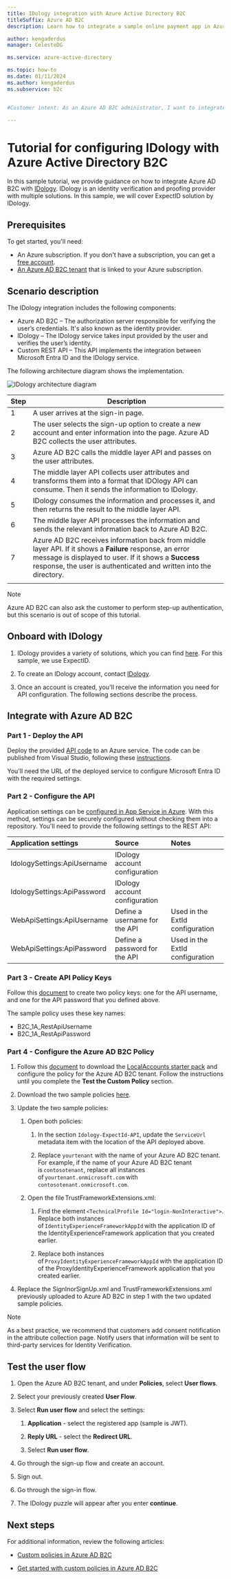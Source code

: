 ```yaml
---
title: IDology integration with Azure Active Directory B2C
titleSuffix: Azure AD B2C
description: Learn how to integrate a sample online payment app in Azure AD B2C with IDology. IDology is an identity verification and proofing provider with multiple solutions.

author: kengaderdus
manager: CelesteDG

ms.service: azure-active-directory

ms.topic: how-to
ms.date: 01/11/2024
ms.author: kengaderdus
ms.subservice: b2c


#Customer intent: As an Azure AD B2C administrator, I want to integrate IDology with Azure AD B2C, so that I can verify and authenticate user identities using IDology's identity verification and proofing solutions.

---
```


# Tutorial for configuring IDology with Azure Active Directory B2C 

In this sample tutorial, we provide guidance on how to integrate Azure AD B2C with [IDology](https://www.idology.com/solutions/). IDology is an identity verification and proofing provider with multiple solutions. In this sample, we will cover ExpectID solution by IDology.

## Prerequisites

To get started, you'll need:

* An Azure subscription. If you don't have a subscription, you can get a [free account](https://azure.microsoft.com/free/).
* [An Azure AD B2C tenant](tutorial-create-tenant.md) that is linked to your Azure subscription.

## Scenario description

The IDology integration includes the following components:

- Azure AD B2C – The authorization server responsible for verifying the user’s credentials. It's also known as the identity provider.
- IDology – The IDology service takes input provided by the user and verifies the user’s identity.
- Custom REST API – This API implements the integration between Microsoft Entra ID and the IDology service.

The following architecture diagram shows the implementation.

![IDology architecture diagram](media/partner-idology/idology-architecture-diagram.png)

| Step | Description |
|------|------|
|1     | A user arrives at the sign-in page. |
|2     | The user selects the sign-up option to create a new account and enter information into the page. Azure AD B2C collects the user attributes. |
|3     | Azure AD B2C calls the middle layer API and passes on the user attributes. |
|4     | The middle layer API collects user attributes and transforms them into a format that IDOlogy API can consume. Then it sends the information to IDology. |
|5     | IDology consumes the information and processes it, and then returns the result to the middle layer API. |
|6     | The middle layer API processes the information and sends the relevant information back to Azure AD B2C. |
|7     | Azure AD B2C receives information back from middle layer API. If it shows a **Failure** response, an error message is displayed to user. If it shows a **Success** response, the user is authenticated and written into the directory. |
|      |      |

> [!NOTE]
> Azure AD B2C can also ask the customer to perform step-up authentication, but this scenario is out of scope of this tutorial.

## Onboard with IDology

1. IDology provides a variety of solutions, which you can find [here](https://www.idology.com/solutions/). For this sample, we use ExpectID.

2. To create an IDology account, contact [IDology](https://www.idology.com/talk-to-a-trust-expert/).

3. Once an account is created, you'll receive the information you need for API configuration. The following sections describe the process.

## Integrate with Azure AD B2C

### Part 1 - Deploy the API

Deploy the provided [API code](https://github.com/azure-ad-b2c/partner-integrations/tree/master/samples/IDology/Api) to an Azure service. The code can be published from Visual Studio, following these [instructions](/visualstudio/deployment/quickstart-deploy-aspnet-web-app).

You'll need the URL of the deployed service to configure Microsoft Entra ID with the required settings.

### Part 2 - Configure the API 

Application settings can be [configured in App Service in Azure](../app-service/configure-common.md#configure-app-settings). With this method, settings can be securely configured without checking them into a repository. You'll need to provide the following settings to the REST API:

| Application settings | Source | Notes |
| :-------- | :------------| :-----------|
|IdologySettings:ApiUsername | IDology account configuration |     |
|IdologySettings:ApiPassword | IDology account configuration |     |
|WebApiSettings:ApiUsername |Define a username for the API| Used in the ExtId configuration |
|WebApiSettings:ApiPassword | Define a password for the API | Used in the ExtId configuration

### Part 3 - Create API Policy Keys

Follow this [document](secure-rest-api.md#add-rest-api-username-and-password-policy-keys) to create two policy keys: one for the API username, and one for the API password that you defined above.

The sample policy uses these key names:

* B2C_1A_RestApiUsername
* B2C_1A_RestApiPassword

### Part 4 - Configure the Azure AD B2C Policy

1. Follow this [document](tutorial-create-user-flows.md?pivots=b2c-custom-policy#custom-policy-starter-pack) to download the [LocalAccounts starter pack](https://github.com/Azure-Samples/active-directory-b2c-custom-policy-starterpack/tree/master/LocalAccounts) and configure the policy for the Azure AD B2C tenant. Follow the instructions until you complete the **Test the Custom Policy** section.

2. Download the two sample policies [here](https://github.com/azure-ad-b2c/partner-integrations/tree/master/samples/IDology/policy).

3. Update the two sample policies:

   1. Open both policies:

      1. In the section `Idology-ExpectId-API`, update the `ServiceUrl` metadata item with the location of the API deployed above.

      1. Replace `yourtenant` with the name of your Azure AD B2C tenant.
      For example, if the name of your Azure AD B2C tenant is `contosotenant`, replace all instances of `yourtenant.onmicrosoft.com` with `contosotenant.onmicrosoft.com`.

   1. Open the file TrustFrameworkExtensions.xml:

      1. Find the element `<TechnicalProfile Id="login-NonInteractive">`. Replace both instances of `IdentityExperienceFrameworkAppId` with the application ID of the IdentityExperienceFramework application that you created earlier.

      1. Replace both instances of `ProxyIdentityExperienceFrameworkAppId` with the application ID of the ProxyIdentityExperienceFramework application that you created earlier.

4. Replace the SignInorSignUp.xml and TrustFrameworkExtensions.xml previously uploaded to Azure AD B2C in step 1 with the two updated sample policies.

> [!NOTE]
> As a best practice, we recommend that customers add consent notification in the attribute collection page. Notify users that information will be sent to third-party services for Identity Verification.

## Test the user flow

1. Open the Azure AD B2C tenant, and under **Policies**, select **User flows**.

2. Select your previously created **User Flow**.

3. Select **Run user flow** and select the settings:

   1. **Application** - select the registered app (sample is JWT).

   1. **Reply URL** - select the **Redirect URL**.

   1. Select **Run user flow**.

4. Go through the sign-up flow and create an account.

5. Sign out.

6. Go through the sign-in flow.

7. The IDology puzzle will appear after you enter **continue**.

## Next steps

For additional information, review the following articles:

- [Custom policies in Azure AD B2C](custom-policy-overview.md)

- [Get started with custom policies in Azure AD B2C](tutorial-create-user-flows.md?pivots=b2c-custom-policy)
